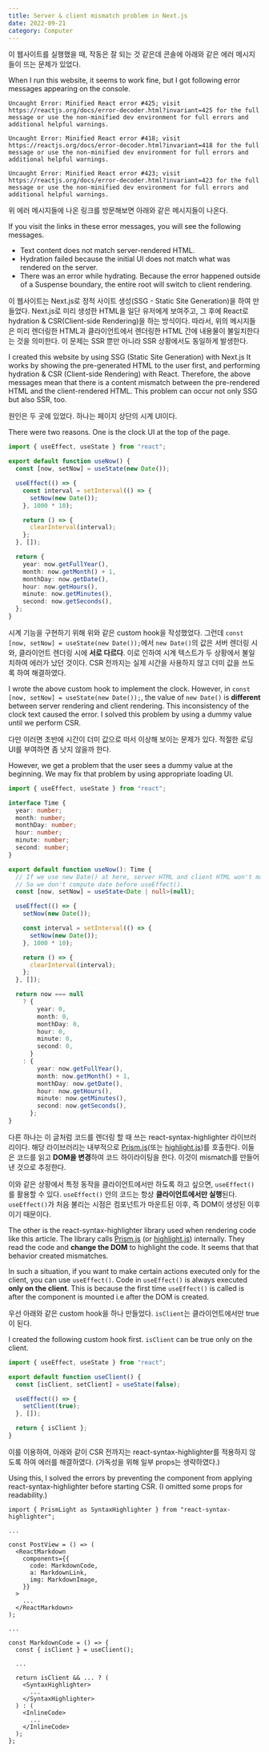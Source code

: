 ```yaml
---
title: Server & client mismatch problem in Next.js
date: 2022-09-21
category: Computer
---
```


이 웹사이트를 실행했을 때, 작동은 잘 되는 것 같은데 콘솔에 아래와 같은 에러 메시지들이 뜨는 문제가 있었다.

When I run this website, it seems to work fine, but I got following error messages appearing on the console.

```text
Uncaught Error: Minified React error #425; visit https://reactjs.org/docs/error-decoder.html?invariant=425 for the full message or use the non-minified dev environment for full errors and additional helpful warnings.

Uncaught Error: Minified React error #418; visit https://reactjs.org/docs/error-decoder.html?invariant=418 for the full message or use the non-minified dev environment for full errors and additional helpful warnings.

Uncaught Error: Minified React error #423; visit https://reactjs.org/docs/error-decoder.html?invariant=423 for the full message or use the non-minified dev environment for full errors and additional helpful warnings.
```

위 에러 메시지들에 나온 링크를 방문해보면 아래와 같은 메시지들이 나온다.

If you visit the links in these error messages, you will see the following messages.

- Text content does not match server-rendered HTML.
- Hydration failed because the initial UI does not match what was rendered on the server.
- There was an error while hydrating. Because the error happened outside of a Suspense boundary, the entire root will switch to client rendering.

이 웹사이트는 Next.js로 정적 사이트 생성(SSG - Static Site Generation)을 하여 만들었다.
Next.js로 미리 생성한 HTML을 일단 유저에게 보여주고, 그 후에 React로 hydration & CSR(Client-side Rendering)을 하는 방식이다.
따라서, 위의 메시지들은 미리 렌더링한 HTML과 클라이언트에서 렌더링한 HTML 간에 내용물이 불일치한다는 것을 의미한다.
이 문제는 SSR 뿐만 아니라 SSR 상황에서도 동일하게 발생한다.

I created this website by using SSG (Static Site Generation) with Next.js
It works by showing the pre-generated HTML to the user first, and performing hydration & CSR (Client-side Rendering) with React.
Therefore, the above messages mean that there is a content mismatch between the pre-rendered HTML and the client-rendered HTML.
This problem can occur not only SSG but also SSR, too.

원인은 두 곳에 있었다.
하나는 페이지 상단의 시계 UI이다.

There were two reasons.
One is the clock UI at the top of the page.

```typescript
import { useEffect, useState } from "react";

export default function useNow() {
  const [now, setNow] = useState(new Date());

  useEffect(() => {
    const interval = setInterval(() => {
      setNow(new Date());
    }, 1000 * 10);

    return () => {
      clearInterval(interval);
    };
  }, []);

  return {
    year: now.getFullYear(),
    month: now.getMonth() + 1,
    monthDay: now.getDate(),
    hour: now.getHours(),
    minute: now.getMinutes(),
    second: now.getSeconds(),
  };
}
```

시계 기능을 구현하기 위해 위와 같은 custom hook을 작성했었다.
그런데 `const [now, setNow] = useState(new Date());`에서 `new Date()`의 값은 서버 렌더링 시와, 클라이언트 렌더링 시에 **서로 다르다**.
이로 인하여 시계 텍스트가 두 상황에서 불일치하여 에러가 났던 것이다.
CSR 전까지는 실제 시간을 사용하지 않고 더미 값을 쓰도록 하여 해결하였다.

I wrote the above custom hook to implement the clock.
However, in `const [now, setNow] = useState(new Date());`, the value of `new Date()` is **different** between server rendering and client rendering.
This inconsistency of the clock text caused the error.
I solved this problem by using a dummy value until we perform CSR.

다만 이러면 초반에 시간이 더미 값으로 떠서 이상해 보이는 문제가 있다.
적절한 로딩 UI를 부여하면 좀 낫지 않을까 한다.

However, we get a problem that the user sees a dummy value at the beginning.
We may fix that problem by using appropriate loading UI.

```typescript
import { useEffect, useState } from "react";

interface Time {
  year: number;
  month: number;
  monthDay: number;
  hour: number;
  minute: number;
  second: number;
}

export default function useNow(): Time {
  // If we use new Date() at here, server HTML and client HTML won't match.
  // So we don't compute date before useEffect().
  const [now, setNow] = useState<Date | null>(null);

  useEffect(() => {
    setNow(new Date());

    const interval = setInterval(() => {
      setNow(new Date());
    }, 1000 * 10);

    return () => {
      clearInterval(interval);
    };
  }, []);

  return now === null
    ? {
        year: 0,
        month: 0,
        monthDay: 0,
        hour: 0,
        minute: 0,
        second: 0,
      }
    : {
        year: now.getFullYear(),
        month: now.getMonth() + 1,
        monthDay: now.getDate(),
        hour: now.getHours(),
        minute: now.getMinutes(),
        second: now.getSeconds(),
      };
}
```

다른 하나는 이 글처럼 코드를 렌더링 할 때 쓰는 react-syntax-highlighter 라이브러리이다.
해당 라이브러리는 내부적으로 [Prism.js](https://prismjs.com/)(또는 [highlight.js](https://highlightjs.org/))를 호출한다.
이들은 코드를 읽고 **DOM을 변경**하여 코드 하이라이팅을 한다.
이것이 mismatch를 만들어낸 것으로 추정한다.

이와 같은 상황에서 특정 동작을 클라이언트에서만 하도록 하고 싶으면, `useEffect()`를 활용할 수 있다.
`useEffect()` 안의 코드는 항상 **클라이언트에서만 실행**된다.
`useEffect()`가 처음 불리는 시점은 컴포넌트가 마운트된 이후, 즉 DOM이 생성된 이후이기 때문이다.

The other is the react-syntax-highlighter library used when rendering code like this article.
The library calls [Prism.js](https://prismjs.com/) (or [highlight.js](https://highlightjs.org/)) internally.
They read the code and **change the DOM** to highlight the code.
It seems that that behavior created mismatches.

In such a situation, if you want to make certain actions executed only for the client, you can use `useEffect()`.
Code in `useEffect()` is always executed **only on the client**.
This is because the first time `useEffect()` is called is after the component is mounted i.e after the DOM is created.

우선 아래와 같은 custom hook을 하나 만들었다.
`isClient`는 클라이언트에서만 true이 된다.

I created the following custom hook first.
`isClient` can be true only on the client.

```typescript
import { useEffect, useState } from "react";

export default function useClient() {
  const [isClient, setClient] = useState(false);

  useEffect(() => {
    setClient(true);
  }, []);

  return { isClient };
}
```

이를 이용하여, 아래와 같이 CSR 전까지는 react-syntax-highlighter를 적용하지 않도록 하여 에러를 해결하였다.
(가독성을 위해 일부 props는 생략하였다.)

Using this, I solved the errors by preventing the component from applying react-syntax-highlighter before starting CSR.
(I omitted some props for readability.)

```tsx
import { PrismLight as SyntaxHighlighter } from "react-syntax-highlighter";

...

const PostView = () => (
  <ReactMarkdown
    components={{
      code: MarkdownCode,
      a: MarkdownLink,
      img: MarkdownImage,
    }}
  >
    ...
  </ReactMarkdown>
);

...

const MarkdownCode = () => {
  const { isClient } = useClient();

  ...

  return isClient && ... ? (
    <SyntaxHighlighter>
      ...
    </SyntaxHighlighter>
  ) : (
    <InlineCode>
      ...
    </InlineCode>
  );
};
```
